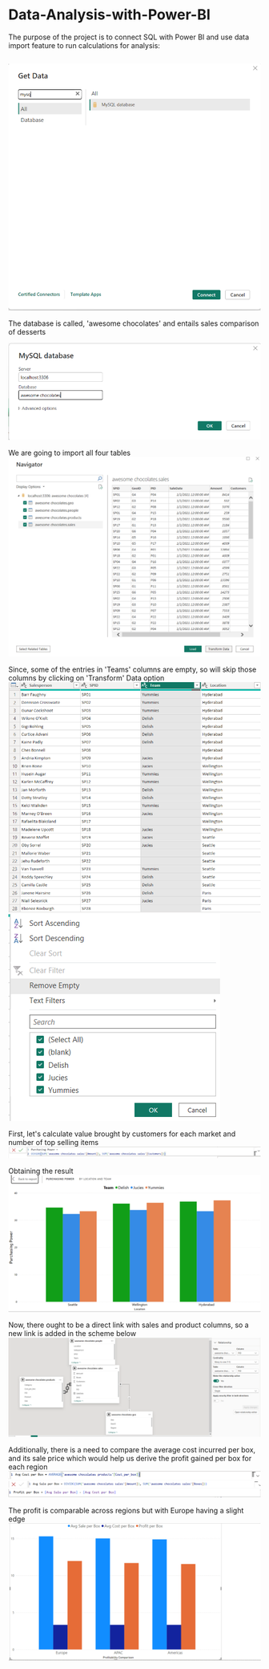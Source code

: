 # Data-Analysis-with-Power-BI

The purpose of the project is to connect SQL with Power BI and use data import feature to run calculations for analysis:

```First, lets connect Power Bi with MySQL server;
```


![Query Output](https://github.com/junaidnaeem-carleton/data-analysis-with-power-bi/blob/main/p1.png?raw=true)



The database is called, 'awesome chocolates' and entails sales comparison of desserts



![Query Output](https://github.com/junaidnaeem-carleton/data-analysis-with-power-bi/blob/main/p2.png?raw=true)


We are going to import all four tables
![Query Output](https://github.com/junaidnaeem-carleton/data-analysis-with-power-bi/blob/main/p3.png?raw=true)

Since, some of the entries in 'Teams' columns are empty, so will skip those columns by clicking on 'Transform' Data option
![Query Output](https://github.com/junaidnaeem-carleton/data-analysis-with-power-bi/blob/main/p4.png?raw=true)
![Query Output](https://github.com/junaidnaeem-carleton/data-analysis-with-power-bi/blob/main/p5.png?raw=true)

First, let's calculate value brought by customers for each market and number of top selling items
![Query Output](https://github.com/junaidnaeem-carleton/data-analysis-with-power-bi/blob/main/p6.png?raw=true)

Obtaining the result
![Query Output](https://github.com/junaidnaeem-carleton/data-analysis-with-power-bi/blob/main/p7.png?raw=true)

Now, there ought to be a direct link with sales and product columns, so a new link is added in the scheme below
![Query Output](https://github.com/junaidnaeem-carleton/data-analysis-with-power-bi/blob/main/p8.png?raw=true)

Additionally, there is a need to compare the average cost incurred per box, and its sale price which would help us derive the profit gained per box for each region
![Query Output](https://github.com/junaidnaeem-carleton/data-analysis-with-power-bi/blob/main/p9.png?raw=true)
![Query Output](https://github.com/junaidnaeem-carleton/data-analysis-with-power-bi/blob/main/p10.png?raw=true)
![Query Output](https://github.com/junaidnaeem-carleton/data-analysis-with-power-bi/blob/main/p11.png?raw=true)

The profit is comparable across regions but with Europe having a slight edge
![Query Output](https://github.com/junaidnaeem-carleton/data-analysis-with-power-bi/blob/main/p12.png?raw=true)
